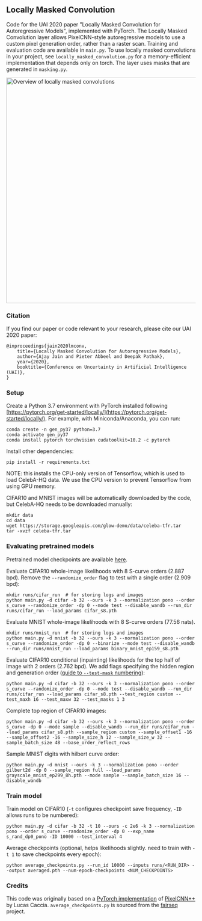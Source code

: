 ## Locally Masked Convolution
Code for the UAI 2020 paper "Locally Masked Convolution for Autoregressive Models", implemented with PyTorch. The Locally Masked Convolution layer allows PixelCNN-style autoregressive models to use a custom pixel generation order, rather than a raster scan. Training and evaluation code are available in `main.py`. To use locally masked convolutions in your project, see `locally_masked_convolution.py` for a memory-efficient implementation that depends only on torch. The layer uses masks that are generated in `masking.py`.

<img src="https://ajayjain.github.io/lmconv/resources/overview_lmconv.png" width="600px" alt="Overview of locally masked convolutions">

### Citation
If you find our paper or code relevant to your research, please cite our UAI 2020 paper:
```
@inproceedings{jain2020lmconv,
    title={Locally Masked Convolution for Autoregressive Models},
    author={Ajay Jain and Pieter Abbeel and Deepak Pathak},
    year={2020},
    booktitle={Conference on Uncertainty in Artificial Intelligence (UAI)},
}
```

### Setup
Create a Python 3.7 environment with PyTorch installed following [https://pytorch.org/get-started/locally/](https://pytorch.org/get-started/locally/). For example, with Miniconda/Anaconda, you can run:
```
conda create -n gen_py37 python=3.7
conda activate gen_py37
conda install pytorch torchvision cudatoolkit=10.2 -c pytorch
```

Install other dependencies:
```
pip install -r requirements.txt
```
NOTE: this installs the CPU-only version of Tensorflow, which is used to load CelebA-HQ data. We use the CPU version to prevent Tensorflow from using GPU memory.

CIFAR10 and MNIST images will be automatically downloaded by the code, but CelebA-HQ needs to be downloaded manually:
```
mkdir data
cd data
wget https://storage.googleapis.com/glow-demo/data/celeba-tfr.tar
tar -xvzf celeba-tfr.tar
```

### Evaluating pretrained models

Pretrained model checkpoints are available [here](https://drive.google.com/drive/folders/1ESeIKS3itwaFO_XigF4g-SAXFofwfEjF?usp=sharing).

Evaluate CIFAR10 whole-image likelihoods with 8 S-curve orders (2.887 bpd). Remove the `--randomize_order` flag to test with a single order (2.909 bpd):
```
mkdir runs/cifar_run  # for storing logs and images
python main.py -d cifar -b 32 --ours -k 3 --normalization pono --order s_curve --randomize_order -dp 0 --mode test --disable_wandb --run_dir runs/cifar_run --load_params cifar_s8.pth
```

Evaluate MNIST whole-image likelihoods with 8 S-curve orders (77.56 nats).
```
mkdir runs/mnist_run  # for storing logs and images
python main.py -d mnist -b 32 --ours -k 3 --normalization pono --order s_curve --randomize_order -dp 0 --binarize --mode test --disable_wandb --run_dir runs/mnist_run --load_params binary_mnist_ep159_s8.pth
```

Evaluate CIFAR10 conditional (inpainting) likelihoods for the top half of image with 2 orders (2.762 bpd). We add flags specifying the hidden region and generation order ([guide to `--test-mask` numbering](https://drive.google.com/open?id=1ETrntyAKvzYNMpntMFfj8WM5OgQMf2j_&authuser=ajayj%40berkeley.edu&usp=drive_fs)):
```
python main.py -d cifar -b 32 --ours -k 3 --normalization pono --order s_curve --randomize_order -dp 0 --mode test --disable_wandb --run_dir runs/cifar_run --load_params cifar_s8.pth --test_region custom --test_maxh 16 --test_maxw 32 --test_masks 1 3
```

Complete top region of CIFAR10 images:
```
python main.py -d cifar -b 32 --ours -k 3 --normalization pono --order s_curve -dp 0 --mode sample --disable_wandb --run_dir runs/cifar_run --load_params cifar_s8.pth --sample_region custom --sample_offset1 -16 --sample_offset2 -16 --sample_size_h 12 --sample_size_w 32 --sample_batch_size 48 --base_order_reflect_rows
```

Sample MNIST digits with hilbert curve order:
```
python main.py -d mnist --ours -k 3 --normalization pono --order gilbert2d -dp 0 --sample_region full --load_params grayscale_mnist_ep299_8h.pth --mode sample --sample_batch_size 16 --disable_wandb
```

### Train model
Train model on CIFAR10 (`-t` configures checkpoint save frequency, `-ID` allows runs to be numbered):
```
python main.py -d cifar -b 32 -t 10 --ours -c 2e6 -k 3 --normalization pono --order s_curve --randomize_order -dp 0 --exp_name s_rand_dp0_pono -ID 10000 --test_interval 4
```

Average checkpoints (optional, helps likelihoods slightly. need to train with `-t 1` to save checkpoints every epoch):
```
python average_checkpoints.py --run_id 10000 --inputs runs/<RUN_DIR> --output averaged.pth --num-epoch-checkpoints <NUM_CHECKPOINTS>
```

### Credits
This code was originally based on a [PyTorch implementation](https://github.com/pclucas14/pixel-cnn-pp) of [PixelCNN++](https://arxiv.org/pdf/1701.05517.pdf) by Lucas Caccia. `average_checkpoints.py` is sourced from the [fairseq](https://github.com/pytorch/fairseq/blob/master/scripts/average_checkpoints.py) project.

